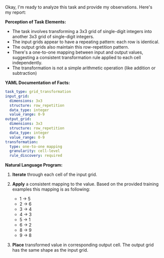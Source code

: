 Okay, I'm ready to analyze this task and provide my observations. Here's my report:

**Perception of Task Elements:**

*   The task involves transforming a 3x3 grid of single-digit integers into another 3x3 grid of single-digit integers.
*   The input grids appear to have a repeating pattern: each row is identical.
*   The output grids also maintain this row-repetition pattern.
*   There's a one-to-one mapping between input and output values, suggesting a consistent transformation rule applied to each cell independently.
* The transformation is not a simple arithmetic operation (like addition or subtraction)

**YAML Documentation of Facts:**


```yaml
task_type: grid_transformation
input_grid:
  dimensions: 3x3
  structure: row_repetition
  data_type: integer
  value_range: 0-9
output_grid:
  dimensions: 3x3
  structure: row_repetition
  data_type: integer
  value_range: 0-9
transformation:
  type: one-to-one mapping
  granularity: cell-level
  rule_discovery: required
```


**Natural Language Program:**

1.  **Iterate** through each cell of the input grid.
2.  **Apply** a consistent mapping to the value. Based on the provided training examples this mapping is as following:
    *   1 -> 5
    *   2 -> 6
    *   3 -> 4
    *   4 -> 3
    *   5 -> 1
    *   6 -> 2
    *   8 -> 9
    *   9 -> 8

3.  **Place** transformed value in corresponding output cell. The output grid has the same shape as the input grid.

